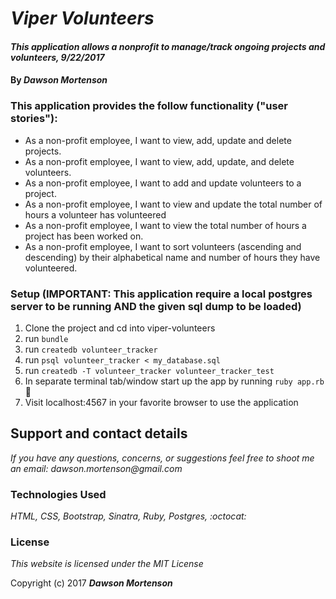 # _Viper Volunteers_

#### _This application allows a nonprofit to manage/track ongoing projects and volunteers, 9/22/2017_

#### By _**Dawson Mortenson**_

### This application provides the follow functionality ("user stories"):
* As a non-profit employee, I want to view, add, update and delete projects.
* As a non-profit employee, I want to view, add, update, and delete volunteers.
* As a non-profit employee, I want to add and update volunteers to a project.
* As a non-profit employee, I want to view and update the total number of hours a volunteer has volunteered
* As a non-profit employee, I want to view the total number of hours a project has been worked on.
* As a non-profit employee, I want to sort volunteers (ascending and descending) by their alphabetical name and number of hours they have volunteered.

### Setup (IMPORTANT: This application require a local postgres server to be running AND the given sql dump to be loaded)
1. Clone the project and cd into viper-volunteers
2. run `bundle`
3. run `createdb volunteer_tracker`
4. run `psql volunteer_tracker < my_database.sql`
5. run `createdb -T volunteer_tracker volunteer_tracker_test`
6. In separate terminal tab/window start up the app by running `ruby app.rb` :rocket:
7. Visit localhost:4567 in your favorite browser to use the application

## Support and contact details

_If you have any questions, concerns, or suggestions feel free to shoot me an email: dawson.mortenson@gmail.com_

### Technologies Used
_HTML, CSS, Bootstrap, Sinatra, Ruby, Postgres, :octocat:_

### License
*This website is licensed under the MIT License*

Copyright (c) 2017 **_Dawson Mortenson_**
